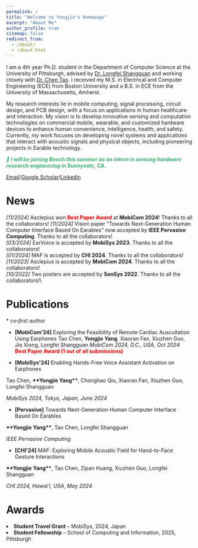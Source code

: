 ```yaml
---
permalink: /
title: "Welcome to Yongjie's Homepage"
excerpt: "About Me"
author_profile: true
sitemap: false
redirect_from: 
  - /about/
  - /about.html
---
```



I am a 4th year Ph.D. student in the Department of Computer Science at the University of Pittsburgh, advised by [Dr. Longfei Shangguan](https://shanggdlk.github.io/) and working closely with [Dr. Chen Tao](https://tachen-cs.github.io/).  I received my M.S. in Electrical and Computer Engineering (ECE) from Boston University and a B.S. in ECE from the University of Massachusetts, Amherst.

My research interests lie in mobile computing, signal processing, circuit design, and PCB design, with a focus on applications in human healthcare and interaction. My vision is to develop innovative sensing and computation technologies on commercial mobile, wearable, and customized hardware devices to enhance human convenience, intelligence, health, and safety. Currently, my work focuses on developing novel systems and applications that interact with acoustic signals and physical objects, including pioneering projects in Earable technology.

<p style="color: MediumSeaGreen; font-style: italic; font-weight: bold;">
  🚀 I will be joining Bosch this summer as an intern in sensing hardware research engineering in Sunnyvale, CA.
</p>

[Email](yoy28@pitt.edu)/[Google Scholar](https://scholar.google.com/citations?user=EPop_bEAAAAJ&hl=en)/[Linkedin](https://www.linkedin.com/in/yongjie-yang-60b427183/)

News
======
_[11/2024]_ Asclepius won <span style="color: red; font-weight: bold;">Best Paper Award</span> at **MobiCom 2024**! Thanks to all the collaborators!
_[11/2024]_ Vision paper "Towards Next-Generation Human Computer Interface Based On Earables" now accepted by **IEEE Pervasive Computing**. Thanks to all the collaborators!\
_[03/2024]_ EarVoice is accepted by **MobiSys 2023**. Thanks to all the collaborators!\
_[01/2024]_ MAF is accepted by **CHI 2024**. Thanks to all the collaborators!\
_[11/2023]_ Asclepius is accepted by **MobiCom 2024**. Thanks to all the collaborators!\
_[10/2022]_ Two posters are accepted by **SenSys 2022**. Thanks to all the collaborators!\

Publications
======

\* *co‑first author*

- <strong>[MobiCom'24]</strong> Exploring the Feasibility of Remote Cardiac Auscultation Using Earphones
Tao Chen, <strong>**Yongjie Yang**</strong>, Xiaoran Fan, Xiuzhen Guo, Jie Xiong, Longfei Shangguan
<em>MobiCom 2024, D.C., USA, Oct 2024</em>
<span style="color: red; font-weight: bold;">Best Paper Award (1 out of all submissions)</span>

- <p><strong>[MobiSys'24]</strong> Enabling Hands-Free Voice Assistant Activation on Earphones</p>
<p>Tao Chen, <strong>**Yongjie Yang**</strong>, Chonghao Qiu, Xiaoran Fan, Xiuzhen Guo, Longfei Shangguan</p>
<p><em>MobiSys 2024, Tokyo, Japan, June 2024</em></p>

- <strong>[Pervasive]</strong> Towards Next-Generation Human Computer Interface Based On Earables
<p><strong>**Yongjie Yang**</strong>, Tao Chen, Longfei Shangguan</p>
<em>IEEE Pervasive Computing</em>

- <strong>[CHI'24]</strong> MAF: Exploring Mobile Acoustic Field for Hand-to-Face Gesture Interactions
<p><strong>**Yongjie Yang**</strong>, Tao Chen, Zipan Huang, Xiuzhen Guo, Longfei Shangguan</p>
<em>CHI 2024, Hawaiʻi, USA, May 2024</em>

Awards
======
  <li><strong>Student Travel Grant</strong> – MobiSys, 2024, Japan</li>
  <li><strong>Student Fellowship</strong> – School of Computing and Information, 2025, Pittsburgh</li>

